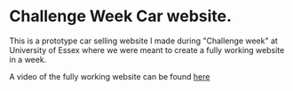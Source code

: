 # Challenge Week Car website.

This is a prototype car selling website I made during "Challenge week" at University of Essex where we were meant to create a fully working website in a week.

A video of the fully working website can be found [here](https://drive.google.com/open?id=1xA0zOcXlLECZxUf7Ri9s5mC_qBadMypQ) 
